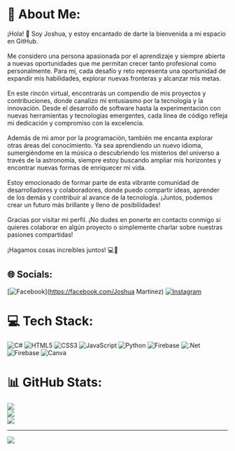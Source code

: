 # 💫 About Me:
¡Hola! 👋 Soy Joshua, y estoy encantado de darte la bienvenida a mi espacio en GitHub.<br><br>Me considero una persona apasionada por el aprendizaje y siempre abierta a nuevas oportunidades que me permitan crecer tanto profesional como personalmente. Para mí, cada desafío y reto representa una oportunidad de expandir mis habilidades, explorar nuevas fronteras y alcanzar mis metas.<br><br>En este rincón virtual, encontrarás un compendio de mis proyectos y contribuciones, donde canalizo mi entusiasmo por la tecnología y la innovación. Desde el desarrollo de software hasta la experimentación con nuevas herramientas y tecnologías emergentes, cada línea de código refleja mi dedicación y compromiso con la excelencia.<br><br>Además de mi amor por la programación, también me encanta explorar otras áreas del conocimiento. Ya sea aprendiendo un nuevo idioma, sumergiéndome en la música o descubriendo los misterios del universo a través de la astronomía, siempre estoy buscando ampliar mis horizontes y encontrar nuevas formas de enriquecer mi vida.<br><br>Estoy emocionado de formar parte de esta vibrante comunidad de desarrolladores y colaboradores, donde puedo compartir ideas, aprender de los demás y contribuir al avance de la tecnología. ¡Juntos, podemos crear un futuro más brillante y lleno de posibilidades!<br><br>Gracias por visitar mi perfil. ¡No dudes en ponerte en contacto conmigo si quieres colaborar en algún proyecto o simplemente charlar sobre nuestras pasiones compartidas!<br><br>¡Hagamos cosas increíbles juntos! 💻🚀


## 🌐 Socials:
[![Facebook](https://img.shields.io/badge/Facebook-%231877F2.svg?logo=Facebook&logoColor=white)](https://facebook.com/Joshua Martinez) [![Instagram](https://img.shields.io/badge/Instagram-%23E4405F.svg?logo=Instagram&logoColor=white)](https://instagram.com/wsh_josh) 

# 💻 Tech Stack:
![C#](https://img.shields.io/badge/c%23-%23239120.svg?style=for-the-badge&logo=csharp&logoColor=white) ![HTML5](https://img.shields.io/badge/html5-%23E34F26.svg?style=for-the-badge&logo=html5&logoColor=white) ![CSS3](https://img.shields.io/badge/css3-%231572B6.svg?style=for-the-badge&logo=css3&logoColor=white) ![JavaScript](https://img.shields.io/badge/javascript-%23323330.svg?style=for-the-badge&logo=javascript&logoColor=%23F7DF1E) ![Python](https://img.shields.io/badge/python-3670A0?style=for-the-badge&logo=python&logoColor=ffdd54) ![Firebase](https://img.shields.io/badge/firebase-%23039BE5.svg?style=for-the-badge&logo=firebase) ![.Net](https://img.shields.io/badge/.NET-5C2D91?style=for-the-badge&logo=.net&logoColor=white) ![Firebase](https://img.shields.io/badge/Firebase-039BE5?style=for-the-badge&logo=Firebase&logoColor=white) ![Canva](https://img.shields.io/badge/Canva-%2300C4CC.svg?style=for-the-badge&logo=Canva&logoColor=white)
# 📊 GitHub Stats:
![](https://github-readme-stats.vercel.app/api?username=JoshuaMartine&theme=great-gatsby&hide_border=false&include_all_commits=false&count_private=false)<br/>
![](https://github-readme-streak-stats.herokuapp.com/?user=JoshuaMartine&theme=great-gatsby&hide_border=false)<br/>
![](https://github-readme-stats.vercel.app/api/top-langs/?username=JoshuaMartine&theme=great-gatsby&hide_border=false&include_all_commits=false&count_private=false&layout=compact)

---
[![](https://visitcount.itsvg.in/api?id=JoshuaMartine&icon=0&color=0)](https://visitcount.itsvg.in)

<!-- Proudly created with GPRM ( https://gprm.itsvg.in ) -->

